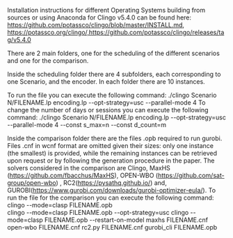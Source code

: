 Installation instructions for different Operating Systems building from sources or using Anaconda for Clingo v5.4.0 can be found here: https://github.com/potassco/clingo/blob/master/INSTALL.md, https://potassco.org/clingo/,https://github.com/potassco/clingo/releases/tag/v5.4.0

There are 2 main folders, one for the scheduling of the different scenarios and one for the comparison.

Inside the scheduling folder there are 4 subfolders, each corresponding to one Scenario, and the encoder.
In each folder there are 10 instances.

To run the file you can execute the following command:
./clingo Scenario N/FILENAME.lp encoding.lp --opt-strategy=usc --parallel-mode 4
To change the number of days or sessions you can execute the following command:
./clingo Scenario N/FILENAME.lp encoding.lp --opt-strategy=usc --parallel-mode 4 --const s_max=n --const d_count=m

Inside the comparison folder there are the files .opb required to run gurobi. Files .cnf in wcnf format are omitted given their sizes: only one instance (the smallest) is provided, while the remaining instances can be retrieved upon request or by following the generation procedure in the paper. 
The solvers considered in the comparison are Clingo, MaxHS (https://github.com/fbacchus/MaxHS), OPEN-WBO (https://github.com/sat-group/open-wbo) , RC2(https://pysathq.github.io/) and, GUROBI(https://www.gurobi.com/downloads/gurobi-optimizer-eula/).
To run the file for the comparison you can execute the following command:
clingo --mode=clasp FILENAME.opb  
clingo --mode=clasp FILENAME.opb  --opt-strategy=usc
clingo --mode=clasp FILENAME.opb  --restart-on-model
maxhs FILENAME.cnf
open-wbo FILENAME.cnf
rc2.py FILENAME.cnf
gurobi_cli FILENAME.opb
